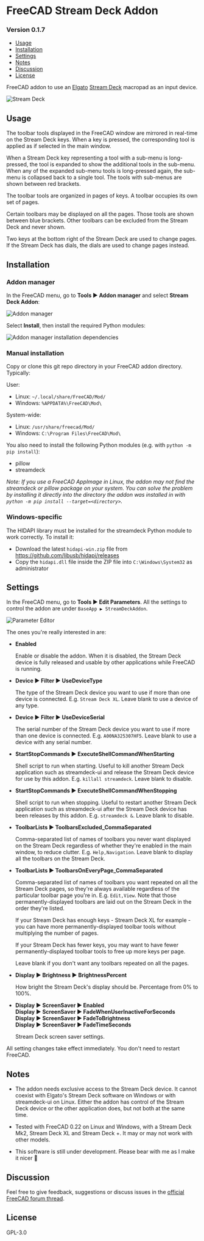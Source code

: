 # FreeCAD Stream Deck Addon
### Version 0.1.7

* [Usage](#Usage)
* [Installation](#Installation)
* [Settings](#Settings)
* [Notes](#Notes)
* [Discussion](#Discussion)
* [License](#License)

FreeCAD addon to use an [Elgato](https://www.elgato.com) [Stream Deck](https://www.elgato.com/us/en/s/welcome-to-stream-deck) macropad as an input device.

![Stream Deck](images/stream_deck.png)



## Usage

The toolbar tools displayed in the FreeCAD window are mirrored in real-time on the Stream Deck keys. When a key is pressed, the corresponding tool is applied as if selected in the main window.

When a Stream Deck key representing a tool with a sub-menu is long-pressed, the tool is expanded to show the additional tools in the sub-menu. When any of the expanded sub-menu tools is long-pressed again, the sub-menu is collapsed back to a single tool. The tools with sub-menus are shown between red brackets.

The toolbar tools are organized in pages of keys. A toolbar occupies its own set of pages.

Certain toolbars may be displayed on all the pages. Those tools are shown between blue brackets. Other toolbars can be excluded from the Stream Deck and never shown.

Two keys at the bottom right of the Stream Deck are used to change pages. If the Stream Deck has dials, the dials are used to change pages instead.



## Installation

### Addon manager

In the FreeCAD menu, go to **Tools ▶ Addon manager** and select **Stream Deck Addon**:

![Addon manager](images/addon_manager.png)

Select **Install**, then install the required Python modules:

![Addon manager installation dependencies](images/addon_manager_install_dependencies.png)

### Manual installation

Copy or clone this git repo directory in your FreeCAD addon directory. Typically:

User:
  - Linux:   `~/.local/share/FreeCAD/Mod/`
  - Windows: `%APPDATA%\FreeCAD\Mod\`

System-wide:
  - Linux:   `/usr/share/freecad/Mod/`
  - Windows: `C:\Program Files\FreeCAD\Mod\`

You also need to install the following Python modules (e.g. with `python -m pip install`):

- pillow
- streamdeck

*Note: If you use a FreeCAD AppImage in Linux, the addon may not find the streamdeck or pillow package on your system. You can solve the problem by installing it directly into the directory the addon was installed in with `python -m pip install --target=<directory>`.*

### Windows-specific

The HIDAPI library must be installed for the streamdeck Python module to work correctly. To install it:

  - Download the latest `hidapi-win.zip` file from https://github.com/libusb/hidapi/releases
  - Copy the `hidapi.dll` file inside the ZIP file into `C:\Windows\System32` as administrator



## Settings

In the FreeCAD menu, go to **Tools ▶ Edit Parameters**.  All the settings to control the addon are under `BaseApp ▶ StreamDeckAddon`.

![Parameter Editor](images/parameter_editor.png)

The ones you're really interested in are:

- **Enabled**

  Enable or disable the addon. When it is disabled, the Stream Deck device is fully released and usable by other applications while FreeCAD is running.

- **Device ▶ Filter ▶ UseDeviceType**

  The type of the Stream Deck device you want to use if more than one device is connected. E.g. `Stream Deck XL`. Leave blank to use a device of any type.

- **Device ▶ Filter ▶ UseDeviceSerial**

  The serial number of the Stream Deck device you want to use if more than one device is connected. E.g. `A00NA325307HF5`. Leave blank to use a device with any serial number.

- **StartStopCommands ▶ ExecuteShellCommandWhenStarting**

  Shell script to run when starting. Useful to kill another Stream Deck application such as streamdeck-ui and release the Stream Deck device for use by this addon. E.g. `killall streamdeck`. Leave blank to disable.

- **StartStopCommands ▶ ExecuteShellCommandWhenStopping**

  Shell script to run when stopping. Useful to restart another Stream Deck application such as streamdeck-ui after the Stream Deck device has been releases by this addon. E.g. `streamdeck &`. Leave blank to disable.

- **ToolbarLists ▶ ToolbarsExcluded_CommaSeparated**

  Comma-separated list of names of toolbars you never want displayed on the Stream Deck regardless of whether they're enabled in the main window, to reduce clutter. E.g. `Help,Navigation`. Leave blank to display all the toolbars on the Stream Deck.

- **ToolbarLists ▶ ToolbarsOnEveryPage_CommaSeparated**

  Comma-separated list of names of toolbars you want repeated on all the Stream Deck pages, so they're always available regardless of the particular toolbar page you're in.  E.g. `Edit,View`.  Note that those permanently-displayed toolbars are laid out on the Stream Deck in the order they're listed.

  If your Stream Deck has enough keys - Stream Deck XL for example - you can have more permanently-displayed toolbar tools without multiplying the number of pages.

  If your Stream Deck has fewer keys, you may want to have fewer permanently-displayed toolbar tools to free up more keys per page.

  Leave blank if you don't want any toolbars repeated on all the pages.

- **Display ▶ Brightness ▶ BrightnessPercent**

  How bright the Stream Deck's display should be. Percentage from 0% to 100%.

- **Display ▶ ScreenSaver ▶ Enabled**  
  **Display ▶ ScreenSaver ▶ FadeWhenUserInactiveForSeconds**  
  **Display ▶ ScreenSaver ▶ FadeToBrightness**  
  **Display ▶ ScreenSaver ▶ FadeTimeSeconds**  

  Stream Deck screen saver settings.

All setting changes take effect immediately. You don't need to restart FreeCAD.



## Notes

- The addon needs exclusive access to the Stream Deck device. It cannot coexist
  with Elgato's Stream Deck software on Windows or with streamdeck-ui on Linux.
  Either the addon has control of the Stream Deck device or the other
  application does, but not both at the same time.

- Tested with FreeCAD 0.22 on Linux and Windows, with a Stream Deck Mk2, Stream Deck XL and Stream Deck +. It may or may not work with other models.

- This software is still under development. Please bear with me as I make it nicer 🙂



## Discussion

Feel free to give feedback, suggestions or discuss issues in the [official FreeCAD forum thread](https://forum.freecad.org/viewtopic.php?t=85871).



## License

GPL-3.0
